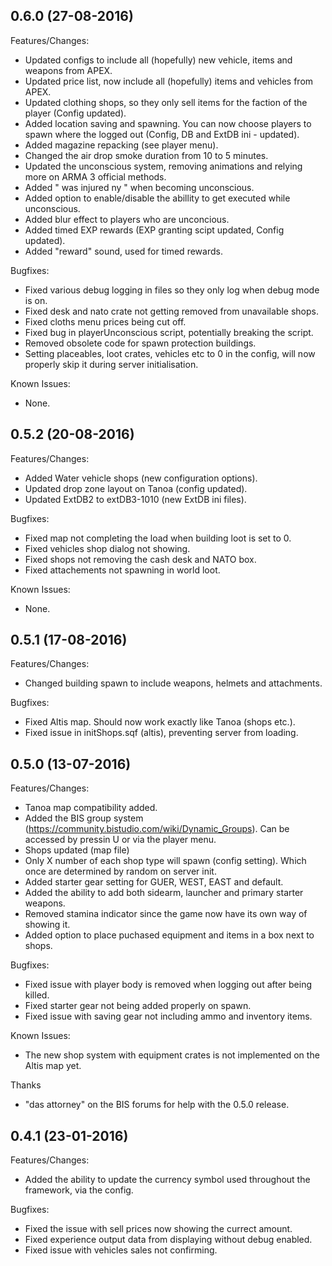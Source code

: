 ## 0.6.0 (27-08-2016)

Features/Changes:

 * Updated configs to include all (hopefully) new vehicle, items and weapons from APEX.
 * Updated price list, now include all (hopefully) items and vehicles from APEX.
 * Updated clothing shops, so they only sell items for the faction of the player (Config updated).
 * Added location saving and spawning. You can now choose players to spawn where the logged out (Config, DB and ExtDB ini - updated).
 * Added magazine repacking (see player menu).
 * Changed the air drop smoke duration from 10 to 5 minutes.
 * Updated the unconscious system, removing animations and relying more on ARMA 3 official methods.
 * Added "<player> was injured ny <player>" when becoming unconscious.
 * Added option to enable/disable the abillity to get executed while unconscious.
 * Added blur effect to players who are unconcious.
 * Added timed EXP rewards (EXP granting scipt updated, Config updated).
 * Added "reward" sound, used for timed rewards.

Bugfixes:

 * Fixed various debug logging in files so they only log when debug mode is on.
 * Fixed desk and nato crate not getting removed from unavailable shops.
 * Fixed cloths menu prices being cut off.
 * Fixed bug in playerUnconscious script, potentially breaking the script.
 * Removed obsolete code for spawn protection buildings.
 * Setting placeables, loot crates, vehicles etc to 0 in the config, will now properly skip it during server initialisation.

Known Issues:

 * None.


## 0.5.2 (20-08-2016)

Features/Changes:

 * Added Water vehicle shops (new configuration options).
 * Updated drop zone layout on Tanoa (config updated).
 * Updated ExtDB2 to extDB3-1010 (new ExtDB ini files).

Bugfixes:

 * Fixed map not completing the load when building loot is set to 0.
 * Fixed vehicles shop dialog not showing.
 * Fixed shops not removing the cash desk and NATO box.
 * Fixed attachements not spawning in world loot.

Known Issues:

 * None.


## 0.5.1 (17-08-2016)

Features/Changes:

 * Changed building spawn to include weapons, helmets and attachments.

Bugfixes:

 * Fixed Altis map. Should now work exactly like Tanoa (shops etc.).
 * Fixed issue in initShops.sqf (altis), preventing server from loading.


## 0.5.0 (13-07-2016)

Features/Changes:

 * Tanoa map compatibility added.
 * Added the BIS group system (https://community.bistudio.com/wiki/Dynamic_Groups). Can be accessed by pressin U or via the player menu.
 * Shops updated (map file)
 * Only X number of each shop type will spawn (config setting). Which once are determined by random on server init.
 * Added starter gear setting for GUER, WEST, EAST and default.
 * Added the ability to add both sidearm, launcher and primary starter weapons.
 * Removed stamina indicator since the game now have its own way of showing it.
 * Added option to place puchased equipment and items in a box next to shops.

Bugfixes:

 * Fixed issue with player body is removed when logging out after being killed.
 * Fixed starter gear not being added properly on spawn.
 * Fixed issue with saving gear not including ammo and inventory items.

Known Issues:

 * The new shop system with equipment crates is not implemented on the Altis map yet.

Thanks

 * "das attorney" on the BIS forums for help with the 0.5.0 release.


## 0.4.1 (23-01-2016)

Features/Changes:

 * Added the ability to update the currency symbol used throughout the framework, via the config.

Bugfixes:

 * Fixed the issue with sell prices now showing the currect amount.
 * Fixed experience output data from displaying without debug enabled.
 * Fixed issue with vehicles sales not confirming.